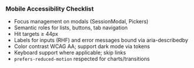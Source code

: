 ### Mobile Accessibility Checklist

- Focus management on modals (SessionModal, Pickers)
- Semantic roles for lists, buttons, tab navigation
- Hit targets ≥ 44px
- Labels for inputs (RHF) and error messages bound via aria-describedby
- Color contrast WCAG AA; support dark mode via tokens
- Keyboard support where applicable; skip links
- `prefers-reduced-motion` respected for charts/transitions



